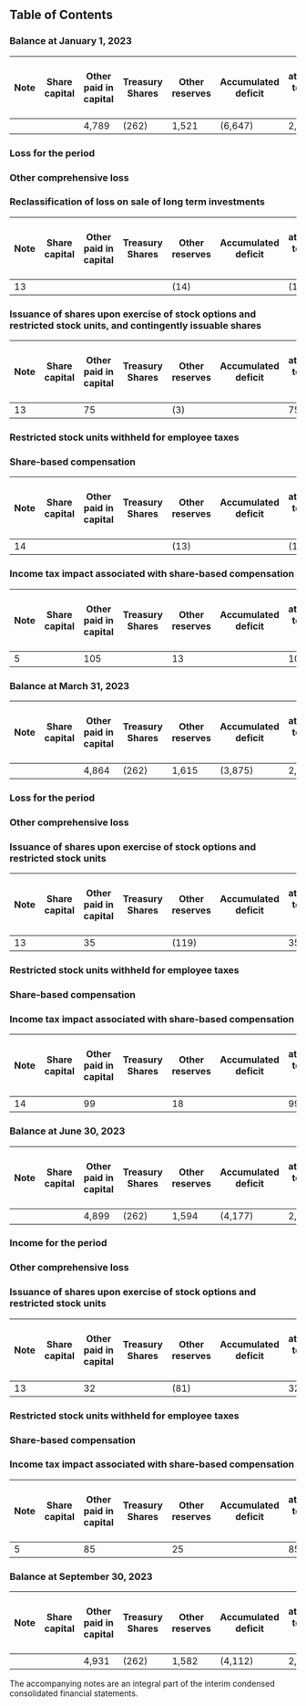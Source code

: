 ## Table of Contents

### Balance at January 1, 2023

| Note | Share capital | Other paid in capital | Treasury Shares | Other reserves | Accumulated deficit | Equity attributable to owners of the parent |
|------|---------------|-----------------------|-----------------|---------------|---------------------|-------------------------------------------|
|      |               | 4,789                 | (262)           | 1,521         | (6,647)             | 2,401                                     |

### Loss for the period

### Other comprehensive loss

### Reclassification of loss on sale of long term investments
| Note | Share capital | Other paid in capital | Treasury Shares | Other reserves | Accumulated deficit | Equity attributable to owners of the parent |
|------|---------------|-----------------------|-----------------|---------------|---------------------|-------------------------------------------|
| 13   |               |                      |                | (14)          |                     | (14)                                      |

### Issuance of shares upon exercise of stock options and restricted stock units, and contingently issuable shares
| Note | Share capital | Other paid in capital | Treasury Shares | Other reserves | Accumulated deficit | Equity attributable to owners of the parent |
|------|---------------|-----------------------|-----------------|---------------|---------------------|-------------------------------------------|
| 13   |               | 75                    |                 | (3)           |                     | 75                                        |

### Restricted stock units withheld for employee taxes

### Share-based compensation
| Note | Share capital | Other paid in capital | Treasury Shares | Other reserves | Accumulated deficit | Equity attributable to owners of the parent |
|------|---------------|-----------------------|-----------------|---------------|---------------------|-------------------------------------------|
| 14   |               |                      |                 | (13)          |                     | (13)                                      |

### Income tax impact associated with share-based compensation
| Note | Share capital | Other paid in capital | Treasury Shares | Other reserves | Accumulated deficit | Equity attributable to owners of the parent |
|------|---------------|-----------------------|-----------------|---------------|---------------------|-------------------------------------------|
| 5    |               | 105                    |                 | 13            |                     | 105                                       |

### Balance at March 31, 2023

| Note | Share capital | Other paid in capital | Treasury Shares | Other reserves | Accumulated deficit | Equity attributable to owners of the parent |
|------|---------------|-----------------------|-----------------|---------------|---------------------|-------------------------------------------|
|      |               | 4,864                 | (262)           | 1,615         | (3,875)             | 2,342                                     |

### Loss for the period

### Other comprehensive loss

### Issuance of shares upon exercise of stock options and restricted stock units
| Note | Share capital | Other paid in capital | Treasury Shares | Other reserves | Accumulated deficit | Equity attributable to owners of the parent |
|------|---------------|-----------------------|-----------------|---------------|---------------------|-------------------------------------------|
| 13   |               | 35                    |                 | (119)         |                     | 35                                        |

### Restricted stock units withheld for employee taxes

### Share-based compensation

### Income tax impact associated with share-based compensation
| Note | Share capital | Other paid in capital | Treasury Shares | Other reserves | Accumulated deficit | Equity attributable to owners of the parent |
|------|---------------|-----------------------|-----------------|---------------|---------------------|-------------------------------------------|
| 14   |               | 99                    |                 | 18            |                     | 99                                        |

### Balance at June 30, 2023

| Note | Share capital | Other paid in capital | Treasury Shares | Other reserves | Accumulated deficit | Equity attributable to owners of the parent |
|------|---------------|-----------------------|-----------------|---------------|---------------------|-------------------------------------------|
|      |               | 4,899                 | (262)           | 1,594         | (4,177)             | 2,054                                     |

### Income for the period

### Other comprehensive loss

### Issuance of shares upon exercise of stock options and restricted stock units
| Note | Share capital | Other paid in capital | Treasury Shares | Other reserves | Accumulated deficit | Equity attributable to owners of the parent |
|------|---------------|-----------------------|-----------------|---------------|---------------------|-------------------------------------------|
| 13   |               | 32                    |                 | (81)          |                     | 32                                        |

### Restricted stock units withheld for employee taxes

### Share-based compensation

### Income tax impact associated with share-based compensation
| Note | Share capital | Other paid in capital | Treasury Shares | Other reserves | Accumulated deficit | Equity attributable to owners of the parent |
|------|---------------|-----------------------|-----------------|---------------|---------------------|-------------------------------------------|
| 5    |               | 85                    |                 | 25            |                     | 85                                        |

### Balance at September 30, 2023

| Note | Share capital | Other paid in capital | Treasury Shares | Other reserves | Accumulated deficit | Equity attributable to owners of the parent |
|------|---------------|-----------------------|-----------------|---------------|---------------------|-------------------------------------------|
|      |               | 4,931                 | (262)           | 1,582         | (4,112)             | 2,139                                     |

The accompanying notes are an integral part of the interim condensed consolidated financial statements.
